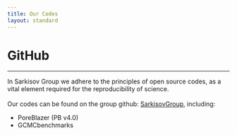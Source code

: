 ```yaml
---
title: Our Codes
layout: standard
---
```


# GitHub
--------------
In Sarkisov Group we adhere to the principles of open source codes, as a vital element required for the reproducibility of science.
<br>
<br>
Our codes can be found on the group github:
<a href="https://github.com/SarkisovGroup=en">SarkisovGroup</a>, including:
<br>
* PoreBlazer (PB v4.0)
* GCMCbenchmarks
<br>
<br>
<br>
<br>
<br>
<br>
<br>
<br>
